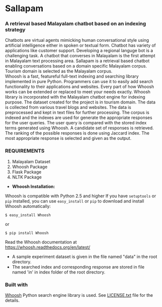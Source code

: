 # Sallapam
### A retrieval based Malayalam chatbot based on an indexing strategy
Chatbots are virtual agents mimicking human conversational style using artificial intelligence either in spoken or textual form.  Chatbot has variety of applications like customer support.
Developing a regional languge bot is a challenging task. A chatbot that converses in Malayalam is the first attempt in Malayalam text processing area. Sallapam is a retrieval based chatbot enabling conversations based on a domain specific Malayalam corpus. Tourism domain is selected as the Malayalam corpus. </br>
Whoosh is a fast, featureful full-text indexing and searching library implemented in pure Python. Programmers can use it to easily add search functionality to their applications and websites. Every part of how Whoosh works can be extended or replaced to meet your needs exactly. Whoosh library is incorporated with the Malayalam chatbot engine for indexing purpose. The dataset created for the project is in tourism domain. The data is collected from various travel blogs and websites. The data is preprocessed and kept in text files for further processing.
The corpus is indexed and the indexes are used for generate the appropriate responses for the user queries. The user query is compared with the stored index terms generated using Whoosh. A candidate set of responses is retrieved. The ranking of the possible responses is done using Jaccard index. The most appropriate response is selected and given as the output.
### REQUIREMENTS
1. Malayalam Dataset
2. Whoosh Package
3. Flask Package
4. NLTK Package

- __Whoosh Installation:__

Whoosh is compatible with Python 2.5 and higher
If you have ```setuptools``` or ```pip``` installed, you can use ```easy_install``` or ```pip``` to download and install Whoosh automatically:
```
$ easy_install Whoosh
```
or
```
$ pip install Whoosh
```
Read the Whoosh documentation at https://whoosh.readthedocs.org/en/latest/ 
</br>
- A sample experiment dataset is given in the file named "data" in the root directory. 
- The searched index and corresponding response are stored in file named 'in' in index folder of the root directory.
### Built with
[Whoosh](https://github.com/mchaput/whoosh/) Python search engine library is used.
See [LICENSE.txt](https://github.com/mchaput/whoosh/blob/master/LICENSE.txt) file for the details.
